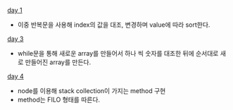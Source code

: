 [day 1]()
- 이중 반복문을 사용해 index의 값을 대조, 변경하며 value에 따라 sort한다. 

[day 3]()
- while문을 통해 새로운 array를 만들어서 하나 씩 숫자를 대조한 뒤에 순서대로 새로 만들어진 array를 만든다.

[day 4]()
- node를 이용해 stack collection이 가지는 method 구현
- method는 FILO 형태를 따른다.